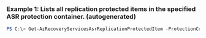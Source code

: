 ### Example 1: Lists all replication protected items in the specified ASR protection container. (autogenerated)
```powershell
PS C:\> Get-AzRecoveryServicesAsrReplicationProtectedItem -ProtectionContainer $PrimaryContainer
```

